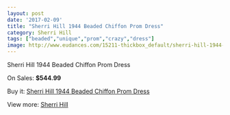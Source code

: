 ```yaml
---
layout: post
date: '2017-02-09'
title: "Sherri Hill 1944 Beaded Chiffon Prom Dress"
category: Sherri Hill
tags: ["beaded","unique","prom","crazy","dress"]
image: http://www.eudances.com/15211-thickbox_default/sherri-hill-1944-beaded-chiffon-prom-dress.jpg
---
```

Sherri Hill 1944 Beaded Chiffon Prom Dress

On Sales: **$544.99**
<a href="https://www.eudances.com/en/sherri-hill/4506-sherri-hill-1944-beaded-chiffon-prom-dress.html"><amp-img layout="responsive" width="600" height="600" src="//www.eudances.com/15211-thickbox_default/sherri-hill-1944-beaded-chiffon-prom-dress.jpg" alt="Sherri Hill 1944 Beaded Chiffon Prom Dress 0" /></a>
<a href="https://www.eudances.com/en/sherri-hill/4506-sherri-hill-1944-beaded-chiffon-prom-dress.html"><amp-img layout="responsive" width="600" height="600" src="//www.eudances.com/15213-thickbox_default/sherri-hill-1944-beaded-chiffon-prom-dress.jpg" alt="Sherri Hill 1944 Beaded Chiffon Prom Dress 1" /></a>
<a href="https://www.eudances.com/en/sherri-hill/4506-sherri-hill-1944-beaded-chiffon-prom-dress.html"><amp-img layout="responsive" width="600" height="600" src="//www.eudances.com/15212-thickbox_default/sherri-hill-1944-beaded-chiffon-prom-dress.jpg" alt="Sherri Hill 1944 Beaded Chiffon Prom Dress 2" /></a>

Buy it: [Sherri Hill 1944 Beaded Chiffon Prom Dress](https://www.eudances.com/en/sherri-hill/4506-sherri-hill-1944-beaded-chiffon-prom-dress.html "Sherri Hill 1944 Beaded Chiffon Prom Dress")

View more: [Sherri Hill](https://www.eudances.com/en/80-Sherri-Hill "Sherri Hill")
